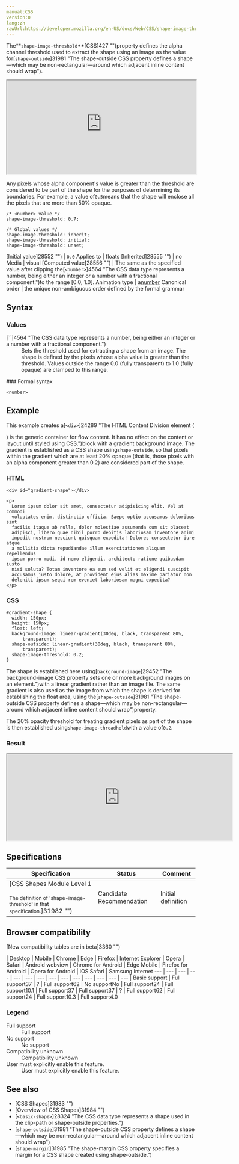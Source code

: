 ```yaml
---
manual:CSS
version:0
lang:zh
rawUrl:https://developer.mozilla.org/en-US/docs/Web/CSS/shape-image-threshold
---
```






The**`shape-image-threshold`**[CSS]427 "")property defines the alpha channel threshold used to extract the shape using an image as the value for[`shape-outside`]31981 "The shape-outside CSS property defines a shape—which may be non-rectangular—around which adjacent inline content should wrap").

<iframe src='https://interactive-examples.mdn.mozilla.net/pages/css/shape-image-threshold.html' width='100%' height='250'></iframe>


Any pixels whose alpha component&#39;s value is greater than the threshold are considered to be part of the shape for the purposes of determining its boundaries. For example, a value of`0.5`means that the shape will enclose all the pixels that are more than 50% opaque.


```
/* <number> value */
shape-image-threshold: 0.7;

/* Global values */
shape-image-threshold: inherit;
shape-image-threshold: initial;
shape-image-threshold: unset;
```

[Initial value]28552 "") | `0.0` 
Applies to | floats 
[Inherited]28555 "") | no 
Media | visual 
[Computed value]28556 "") | The same as the specified value after clipping the[`<number>`]4564 "The <number> CSS data type represents a number, being either an integer or a number with a fractional component.")to the range [0.0, 1.0]. 
Animation type | a[number](%4564#Interpolation "Values of the <number> CSS data type are interpolated as real, floating-point, numbers.") 
Canonical order | the unique non-ambiguous order defined by the formal grammar 


## Syntax<a name="Syntax"></a>

### Values<a name="Values"></a>
<dl><dt id=''>[`<number>`]4564 "The <number> CSS data type represents a number, being either an integer or a number with a fractional component.")</dt><dd>Sets the threshold used for extracting a shape from an image. The shape is defined by the pixels whose alpha value is greater than the threshold. Values outside the range 0.0 (fully transparent) to 1.0 (fully opaque) are clamped to this range.</dd></dl>
### Formal syntax<a name="Formal_syntax"></a>

```
<number>
```

## Example<a name="Example"></a>


This example creates a[`<div>`]24289 "The HTML Content Division element (<div>) is the generic container for flow content. It has no effect on the content or layout until styled using CSS.")block with a gradient background image. The gradient is established as a CSS shape using`shape-outside`, so that pixels within the gradient which are at least 20% opaque (that is, those pixels with an alpha component greater than 0.2) are considered part of the shape.


### HTML<a name="HTML"></a>

```
<div id="gradient-shape"></div>

<p>
  Lorem ipsum dolor sit amet, consectetur adipisicing elit. Vel at commodi 
  voluptates enim, distinctio officia. Saepe optio accusamus doloribus sint 
  facilis itaque ab nulla, dolor molestiae assumenda cum sit placeat 
  adipisci, libero quae nihil porro debitis laboriosam inventore animi 
  impedit nostrum nesciunt quisquam expedita! Dolores consectetur iure atque 
  a mollitia dicta repudiandae illum exercitationem aliquam repellendus 
  ipsum porro modi, id nemo eligendi, architecto ratione quibusdam iusto 
  nisi soluta? Totam inventore ea eum sed velit et eligendi suscipit 
  accusamus iusto dolore, at provident eius alias maxime pariatur non 
  deleniti ipsum sequi rem eveniet laboriosam magni expedita?
</p>
```

### CSS<a name="CSS"></a>

```
#gradient-shape {
  width: 150px;
  height: 150px;
  float: left;
  background-image: linear-gradient(30deg, black, transparent 80%,
      transparent);
  shape-outside: linear-gradient(30deg, black, transparent 80%,
      transparent);
  shape-image-threshold: 0.2;
}
```


The shape is established here using[`background-image`]29452 "The background-image CSS property sets one or more background images on an element.")with a linear gradient rather than an image file. The same gradient is also used as the image from which the shape is derived for establishing the float area, using the[`shape-outside`]31981 "The shape-outside CSS property defines a shape—which may be non-rectangular—around which adjacent inline content should wrap")property.



The 20% opacity threshold for treating gradient pixels as part of the shape is then established using`shape-image-threadhold`with a value of`0.2`.


### Result<a name="Result"></a>


<iframe src='https://mdn.mozillademos.org/en-US/docs/Web/CSS/shape-image-threshold$samples/Example?revision=1377089' width='600' height='230'></iframe>



## Specifications<a name="Specifications"></a>

Specification | Status | Comment 
 ---  |  ---  |  ---  | 
[CSS Shapes Module Level 1<br></br><small>The definition of &#39;shape-image-threshold&#39; in that specification.</small>]31982 "") | Candidate Recommendation | Initial definition 


## Browser compatibility<a name="Browser_compatibility"></a>
[New compatibility tables are in beta<i></i>]3360 "")

 | <abbr>Desktop<i></i></abbr> | <abbr>Mobile<i></i></abbr> 
 | <abbr>Chrome<i></i></abbr> | <abbr>Edge<i></i></abbr> | <abbr>Firefox<i></i></abbr> | <abbr>Internet Explorer<i></i></abbr> | <abbr>Opera<i></i></abbr> | <abbr>Safari<i></i></abbr> | <abbr>Android webview<i></i></abbr> | <abbr>Chrome for Android<i></i></abbr> | <abbr>Edge Mobile<i></i></abbr> | <abbr>Firefox for Android<i></i></abbr> | <abbr>Opera for Android<i></i></abbr> | <abbr>iOS Safari<i></i></abbr> | <abbr>Samsung Internet<i></i></abbr> 
 ---  |  ---  |  ---  |  ---  |  ---  |  ---  |  ---  |  ---  |  ---  |  ---  |  ---  |  ---  |  ---  |  ---  | 
Basic support | <abbr>Full support</abbr>37 | <abbr>?</abbr> | <abbr>Full support</abbr>62 | <abbr>No support</abbr>No | <abbr>Full support</abbr>24 | <abbr>Full support</abbr>10.1 | <abbr>Full support</abbr>37 | <abbr>Full support</abbr>37 | <abbr>?</abbr> | <abbr>Full support</abbr>62 | <abbr>Full support</abbr>24 | <abbr>Full support</abbr>10.3 | <abbr>Full support</abbr>4.0 


### Legend<a name="Legend"></a>
<dl><dt id=''><abbr>Full support</abbr></dt><dd>Full support</dd><dt id=''><abbr>No support</abbr></dt><dd>No support</dd><dt id=''><abbr>Compatibility unknown</abbr></dt><dd>Compatibility unknown</dd><dt id=''><abbr>User must explicitly enable this feature.<i></i></abbr></dt><dd>User must explicitly enable this feature.</dd></dl>


## See also<a name="See_also"></a>

* [CSS Shapes]31983 "")
* [Overview of CSS Shapes]31984 "")
* [`<basic-shape>`]28324 "The <basic-shape> CSS data type represents a shape used in the clip-path or shape-outside properties.")
* [`shape-outside`]31981 "The shape-outside CSS property defines a shape—which may be non-rectangular—around which adjacent inline content should wrap")
* [`shape-margin`]31985 "The shape-margin CSS property specifies a margin for a CSS shape created using shape-outside.")



